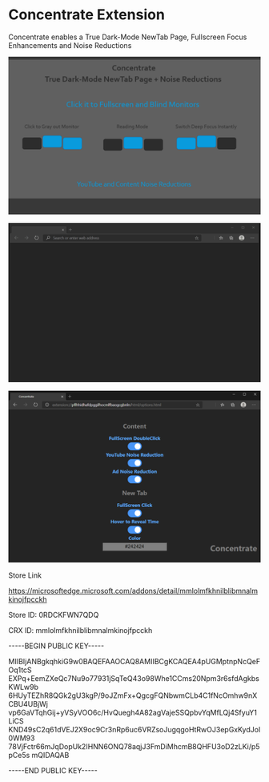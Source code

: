 # Concentrate Extension

Concentrate enables a True Dark-Mode NewTab Page, Fullscreen Focus Enhancements and Noise Reductions 

![Image](visuals/Concentrate1280x800.png)

![Image](visuals/ConcentrateUI.gif)

![Image](visuals/Options.png)


Store Link

https://microsoftedge.microsoft.com/addons/detail/mmlolmfkhnilblibmnalmkinojfpcckh

Store ID:	0RDCKFWN7QDQ

CRX ID:	mmlolmfkhnilblibmnalmkinojfpcckh

-----BEGIN PUBLIC KEY-----

MIIBIjANBgkqhkiG9w0BAQEFAAOCAQ8AMIIBCgKCAQEA4pUGMptnpNcQeFOq1tcS
EXPq+EemZXeQc7Nu9o77931jSqTeQ43o98Whe1CCms20Npm3r6sfdAgkbsKWLw9b
6HUyTEZhR8QGk2gU3kgP/9oJZmFx+QgcgFQNbwmCLb4C1fNcOmhw9nXCBU4UBjWj
vp6GaVTqhGij+yVSyVOO6c/HvQuegh4A82agVajeSSQpbvYqMfLQj4SfyuY1LiCS
KND49sC2q61dVEJ2X9oc9Cr3nRp6uc6VRZsoJugqgoHtRwOJ3epGxKydJol0WM93
78VjFctr66mJqDopUk2IHNN6ONQ78aqjJ3FmDiMhcmB8QHFU3oD2zLKi/p5pCe5s
mQIDAQAB

-----END PUBLIC KEY-----
